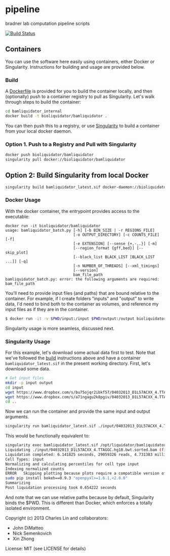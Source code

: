 pipeline
========

bradner lab computation pipeline scripts

[![Build Status](https://travis-ci.org/BradnerLab/pipeline.svg)](https://travis-ci.org/BradnerLab/pipeline)

## Containers

You can use the software here easily using containers, either Docker or Singularity.
Instructions for building and usage are provided below.

### Build

A [Dockerfile](bamliquidator_internal/Dockerfile) is provided for you to build the container locally,
and then (optionally) push to a container registry to pull as Singularity.
Let's walk through steps to build the container:

```bash
cd bamliquidator_internal
docker build -t bioliquidator/bamliquidator .
```

You can then push this to a registry, or use [Singularity](https://sylabs.io/guides/latest/user-guide/) to
build a container from your local docker daemon.

### Option 1. Push to a Registry and Pull with Singularity

```bash
docker push bioliquidator/bamliquidator
singularity pull docker://bioliquidator/bamliquidator
```

## Option 2: Build Singularity from local Docker

```bash
singularity build bamliquidator_latest.sif docker-daemon://bioliquidator/bamliquidator:latest
```

### Docker Usage

With the docker container, the entrypoint provides access to the executable:

```
docker run -it bioliquidator/bamliquidator
usage: bamliquidator_batch.py [-h] [-b BIN_SIZE | -r REGIONS_FILE]
                              [-o OUTPUT_DIRECTORY] [-c COUNTS_FILE] [-f]
                              [-e EXTENSION] [--sense {+,-,.}] [-m]
                              [--region_format {gff,bed}] [--skip_plot]
                              [--black_list BLACK_LIST [BLACK_LIST ...]] [-q]
                              [-n NUMBER_OF_THREADS] [--xml_timings]
                              [--version]
                              bam_file_path
bamliquidator_batch.py: error: the following arguments are required: bam_file_path
```

You'll need to provide input files (and paths) that are bound relative to the container.
For example, if I create folders "inputs" and "output" to write data, I'd need to bind both
to the container as volumes, and reference my input files as if they are in the container.

```bash
$ docker run -it -v $PWD/input:/input $PWD/output:/output bioliquidator/bamliquidator /input/04032013_D1L57ACXX_4.TTAGGC.hg18.bwt.sorted.bam -o /output
```

Singularity usage is more seamless, discussed next.

### Singularity Usage

For this example, let's download some actual data first to test. Note that
we've followed the [build](#build) instructions above and have a container
`bamliquidator_latest.sif` in the present working directory. First, let's download some data.

```bash
# Get input files
mkdir -p input output
cd input
wget https://www.dropbox.com/s/bu75ojqr2ibkf57/04032013_D1L57ACXX_4.TTAGGC.hg18.bwt.sorted.bam
wget https://www.dropbox.com/s/a71ngagu2k8pgiv/04032013_D1L57ACXX_4.TTAGGC.hg18.bwt.sorted.bam.bai
cd ..
```

Now we can run the container and provide the same input and output arguments.

```bash
singularity run bamliquidator_latest.sif ./input/04032013_D1L57ACXX_4.TTAGGC.hg18.bwt.sorted.bam -o ./output
```

This would be functionally equivalent to:

```bash
singularity exec bamliquidator_latest.sif /opt/liquidator/bamliquidatorbatch/bamliquidator_batch.py ./input/04032013_D1L57ACXX_4.TTAGGC.hg18.bwt.sorted.bam -o ./output
Liquidating ./input/04032013_D1L57ACXX_4.TTAGGC.hg18.bwt.sorted.bam (file 1 of 1)
Liquidation completed: 6.141825 seconds, 29059326 reads, 4.731383 millions of reads per second
Cell Types: input
Normalizing and calculating percentiles for cell type input
Indexing normalized counts
ERROR	Skipping plotting because plots require a compatible version of bokeh -- see https://github.com/BradnerLab/pipeline/wiki/bamliquidator#Install . Bokeh module not found; consider running the following command to install:
sudo pip install bokeh==0.9.3 "openpyxl>=1.6.1,<2.0.0"
Summarizing
Post liquidation processing took 0.654222 seconds
```

And note that we can use relative paths because by default, Singularity binds the $PWD. This
is different than Docker, which enforces a totally isolated environment.


Copyright (c) 2013 Charles Lin and collaborators:
  - John DiMatteo
  - Nick Semenkovich
  - Xin Zhong

License: MIT (see LICENSE for details)
